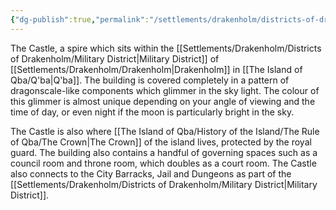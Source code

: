 ```yaml
---
{"dg-publish":true,"permalink":"/settlements/drakenholm/districts-of-drakenholm/the-castle/"}
---
```


The Castle, a spire which sits within the [[Settlements/Drakenholm/Districts of Drakenholm/Military District\|Military District]] of [[Settlements/Drakenholm/Drakenholm\|Drakenholm]] in [[The Island of Qba/Q'ba\|Q'ba]]. The building is covered completely in a pattern of dragonscale-like components which glimmer in the sky light. The colour of this glimmer is almost unique depending on your angle of viewing and the time of day, or even night if the moon is particularly bright in the sky.

The Castle is also where [[The Island of Qba/History of the Island/The Rule of Qba/The Crown\|The Crown]] of the island lives, protected by the royal guard. The building also contains a handful of governing spaces such as a council room and throne room, which doubles as a court room. The Castle also connects to the City Barracks, Jail and Dungeons as part of the [[Settlements/Drakenholm/Districts of Drakenholm/Military District\|Military District]].
